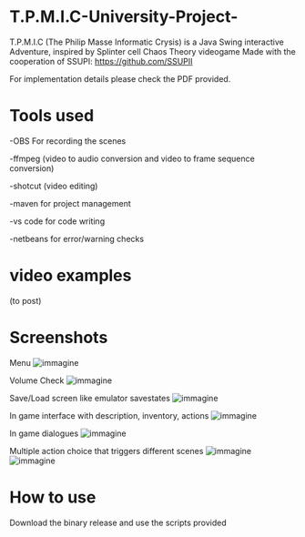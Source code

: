 # T.P.M.I.C-University-Project-
T.P.M.I.C (The Philip Masse Informatic Crysis) is a Java Swing interactive Adventure, inspired by Splinter cell Chaos Theory videogame
Made with the cooperation of SSUPI: https://github.com/SSUPII

For implementation details please check the PDF provided.

# Tools used

-OBS For recording the scenes

-ffmpeg (video to audio conversion and video to frame sequence conversion)

-shotcut (video editing)

-maven for project management

-vs code for code writing

-netbeans for error/warning checks

# video examples

(to post)

# Screenshots

Menu
![immagine](https://user-images.githubusercontent.com/30447649/200853301-c7a2b4cc-ede1-4327-a6af-a7adc0e358a3.png)

Volume Check
![immagine](https://user-images.githubusercontent.com/30447649/200853379-669f98bf-c3cf-456f-89c4-7243a6787ce9.png)

Save/Load screen like emulator savestates
![immagine](https://user-images.githubusercontent.com/30447649/200853523-7df6965b-f21b-42df-aa70-f9214a46aa10.png)

In game interface with description, inventory, actions
![immagine](https://user-images.githubusercontent.com/30447649/200853677-30f45811-75d6-4eb0-9883-ffc4c3de6d68.png)

In game dialogues
![immagine](https://user-images.githubusercontent.com/30447649/200853770-164f0a67-55ad-428e-8e8a-9b286660987e.png)

Multiple action choice that triggers different scenes
![immagine](https://user-images.githubusercontent.com/30447649/200853943-773fb045-6b61-43d5-bd38-ea338c2ab82a.png)
![immagine](https://user-images.githubusercontent.com/30447649/200854072-25beb578-bd7a-43f8-bfa8-489da7fbb72f.png)

# How to use

Download the binary release and use the scripts provided

